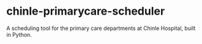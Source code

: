# chinle-primarycare-scheduler
A scheduling tool for the primary care departments at Chinle Hospital, built in Python.
